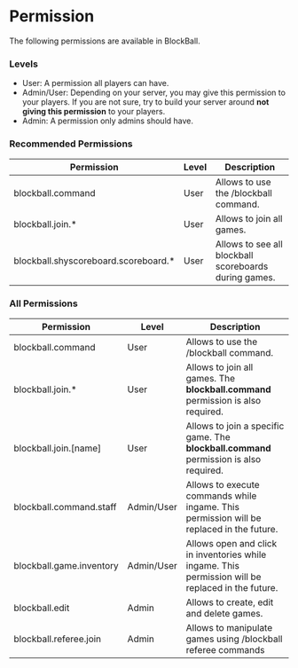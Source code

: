 # Permission

The following permissions are available in BlockBall.

### Levels

* User: A permission all players can have.
* Admin/User: Depending on your server, you may give this permission to your players. If you are not sure, try to build
  your server around **not giving this permission** to your players.
* Admin: A permission only admins should have.

### Recommended Permissions

| Permission                           | Level | Description                                           |   
|--------------------------------------|-------|-------------------------------------------------------|
| blockball.command                    | User  | Allows to use the /blockball command.                 |   
| blockball.join.*                     | User  | Allows to join all games.                             |
| blockball.shyscoreboard.scoreboard.* | User  | Allows to see all blockball scoreboards during games. |

### All Permissions

| Permission               | Level      | Description                                                                                          |   
|--------------------------|------------|------------------------------------------------------------------------------------------------------|
| blockball.command        | User       | Allows to use the /blockball command.                                                                |   
| blockball.join.*         | User       | Allows to join all games. The **blockball.command** permission is also required.                     |  
| blockball.join.[name]    | User       | Allows to join a specific game. The **blockball.command** permission is also required.               |
| blockball.command.staff  | Admin/User | Allows to execute commands while ingame. This permission will be replaced in the future.             |  
| blockball.game.inventory | Admin/User | Allows open and click in inventories while ingame.   This permission will be replaced in the future. |
| blockball.edit           | Admin      | Allows to create, edit and delete games.                                                             |                          
| blockball.referee.join   | Admin      | Allows to manipulate games using /blockball referee commands                                         |  
